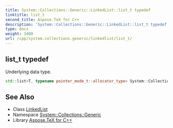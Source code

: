 ```yaml
---
title: System::Collections::Generic::LinkedList::list_t typedef
linktitle: list_t
second_title: Aspose.TeX for C++
description: 'System::Collections::Generic::LinkedList::list_t typedef. Underlying data type in C++.'
type: docs
weight: 3400
url: /cpp/system.collections.generic/linkedlist/list_t/
---
```

## list_t typedef


Underlying data type.

```cpp
std::list<T, typename pointer_mode_t::allocator_type> System::Collections::Generic::LinkedList< T >::list_t
```

## See Also

* Class [LinkedList](../)
* Namespace [System::Collections::Generic](../../)
* Library [Aspose.TeX for C++](../../../)
